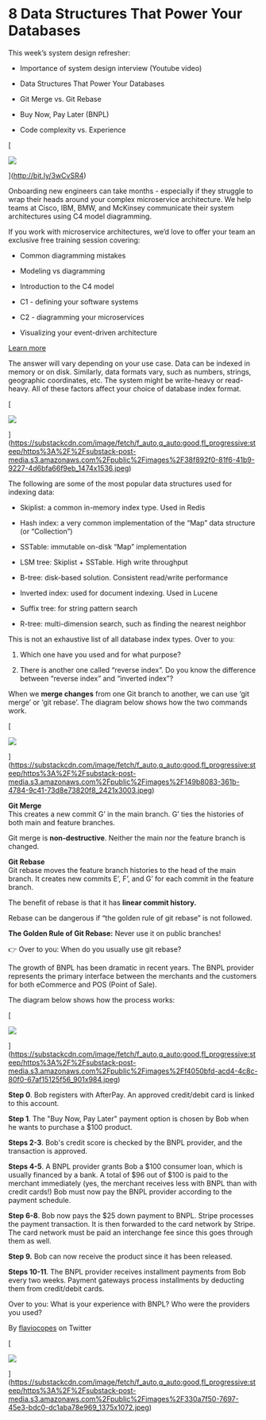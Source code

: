 # 8 Data Structures That Power Your Databases
This week’s system design refresher:

*   Importance of system design interview (Youtube video)
    
*   Data Structures That Power Your Databases
    
*   Git Merge vs. Git Rebase
    
*   Buy Now, Pay Later (BNPL)
    
*   Code complexity vs. Experience
    

[

![](https://substackcdn.com/image/fetch/w_1456,c_limit,f_auto,q_auto:good,fl_progressive:steep/https%3A%2F%2Fsubstack-post-media.s3.amazonaws.com%2Fpublic%2Fimages%2Fd7df9dfc-9938-4110-9ef3-c7615602f05f_1600x840.png)


](http://bit.ly/3wCvSR4)

Onboarding new engineers can take months - especially if they struggle to wrap their heads around your complex microservice architecture. We help teams at Cisco, IBM, BMW, and McKinsey communicate their system architectures using C4 model diagramming.

If you work with microservice architectures, we’d love to offer your team an exclusive free training session covering:

*   Common diagramming mistakes
    
*   Modeling vs diagramming
    
*   Introduction to the C4 model
    
*   C1 - defining your software systems
    
*   C2 - diagramming your microservices
    
*   Visualizing your event-driven architecture
    

[Learn more](http://bit.ly/3wCvSR4)

The answer will vary depending on your use case. Data can be indexed in memory or on disk. Similarly, data formats vary, such as numbers, strings, geographic coordinates, etc. The system might be write-heavy or read-heavy. All of these factors affect your choice of database index format.

[

![](https://substackcdn.com/image/fetch/w_1456,c_limit,f_auto,q_auto:good,fl_progressive:steep/https%3A%2F%2Fsubstack-post-media.s3.amazonaws.com%2Fpublic%2Fimages%2F38f892f0-81f6-41b9-9227-4d6bfa66f9eb_1474x1536.jpeg)


](https://substackcdn.com/image/fetch/f_auto,q_auto:good,fl_progressive:steep/https%3A%2F%2Fsubstack-post-media.s3.amazonaws.com%2Fpublic%2Fimages%2F38f892f0-81f6-41b9-9227-4d6bfa66f9eb_1474x1536.jpeg)

The following are some of the most popular data structures used for indexing data:

*   Skiplist: a common in-memory index type. Used in Redis
    
*   Hash index: a very common implementation of the “Map” data structure (or “Collection”)
    
*   SSTable: immutable on-disk “Map” implementation
    
*   LSM tree: Skiplist + SSTable. High write throughput
    
*   B-tree: disk-based solution. Consistent read/write performance
    
*   Inverted index: used for document indexing. Used in Lucene
    
*   Suffix tree: for string pattern search
    
*   R-tree: multi-dimension search, such as finding the nearest neighbor
    

This is not an exhaustive list of all database index types. Over to you:

1.  Which one have you used and for what purpose?
    
2.  There is another one called “reverse index”. Do you know the difference between “reverse index” and “inverted index”?
    

When we **merge changes** from one Git branch to another, we can use ‘git merge’ or ‘git rebase’. The diagram below shows how the two commands work.

[

![](https://substackcdn.com/image/fetch/w_1456,c_limit,f_auto,q_auto:good,fl_progressive:steep/https%3A%2F%2Fsubstack-post-media.s3.amazonaws.com%2Fpublic%2Fimages%2F149b8083-361b-4784-9c41-73d8e73820f8_2421x3003.jpeg)


](https://substackcdn.com/image/fetch/f_auto,q_auto:good,fl_progressive:steep/https%3A%2F%2Fsubstack-post-media.s3.amazonaws.com%2Fpublic%2Fimages%2F149b8083-361b-4784-9c41-73d8e73820f8_2421x3003.jpeg)

**Git Merge**  
This creates a new commit G’ in the main branch. G’ ties the histories of both main and feature branches.

Git merge is **non-destructive**. Neither the main nor the feature branch is changed.

**Git Rebase**  
Git rebase moves the feature branch histories to the head of the main branch. It creates new commits E’, F’, and G’ for each commit in the feature branch.

The benefit of rebase is that it has **linear commit history.**

Rebase can be dangerous if “the golden rule of git rebase” is not followed.

**The Golden Rule of Git Rebase:** Never use it on public branches!

👉 Over to you: When do you usually use git rebase?

The growth of BNPL has been dramatic in recent years. The BNPL provider represents the primary interface between the merchants and the customers for both eCommerce and POS (Point of Sale).

The diagram below shows how the process works:

[

![](https://substackcdn.com/image/fetch/w_1456,c_limit,f_auto,q_auto:good,fl_progressive:steep/https%3A%2F%2Fsubstack-post-media.s3.amazonaws.com%2Fpublic%2Fimages%2Ff4050bfd-acd4-4c8c-80f0-67af15125f56_901x984.jpeg)


](https://substackcdn.com/image/fetch/f_auto,q_auto:good,fl_progressive:steep/https%3A%2F%2Fsubstack-post-media.s3.amazonaws.com%2Fpublic%2Fimages%2Ff4050bfd-acd4-4c8c-80f0-67af15125f56_901x984.jpeg)

**Step 0**. Bob registers with AfterPay. An approved credit/debit card is linked to this account.

**Step 1**. The "Buy Now, Pay Later" payment option is chosen by Bob when he wants to purchase a $100 product.

**Steps 2-3**. Bob's credit score is checked by the BNPL provider, and the transaction is approved.

**Steps 4-5**. A BNPL provider grants Bob a $100 consumer loan, which is usually financed by a bank. A total of $96 out of $100 is paid to the merchant immediately (yes, the merchant receives less with BNPL than with credit cards!) Bob must now pay the BNPL provider according to the payment schedule.

**Step 6-8**. Bob now pays the $25 down payment to BNPL. Stripe processes the payment transaction. It is then forwarded to the card network by Stripe. The card network must be paid an interchange fee since this goes through them as well.

**Step 9.** Bob can now receive the product since it has been released.

**Steps 10-11**. The BNPL provider receives installment payments from Bob every two weeks. Payment gateways process installments by deducting them from credit/debit cards.

Over to you: What is your experience with BNPL? Who were the providers you used?

By [flaviocopes](https://twitter.com/flaviocopes) on Twitter

[

![](https://substackcdn.com/image/fetch/w_1456,c_limit,f_auto,q_auto:good,fl_progressive:steep/https%3A%2F%2Fsubstack-post-media.s3.amazonaws.com%2Fpublic%2Fimages%2F330a7f50-7697-45e3-bdc0-dc1aba78e969_1375x1072.jpeg)


](https://substackcdn.com/image/fetch/f_auto,q_auto:good,fl_progressive:steep/https%3A%2F%2Fsubstack-post-media.s3.amazonaws.com%2Fpublic%2Fimages%2F330a7f50-7697-45e3-bdc0-dc1aba78e969_1375x1072.jpeg)